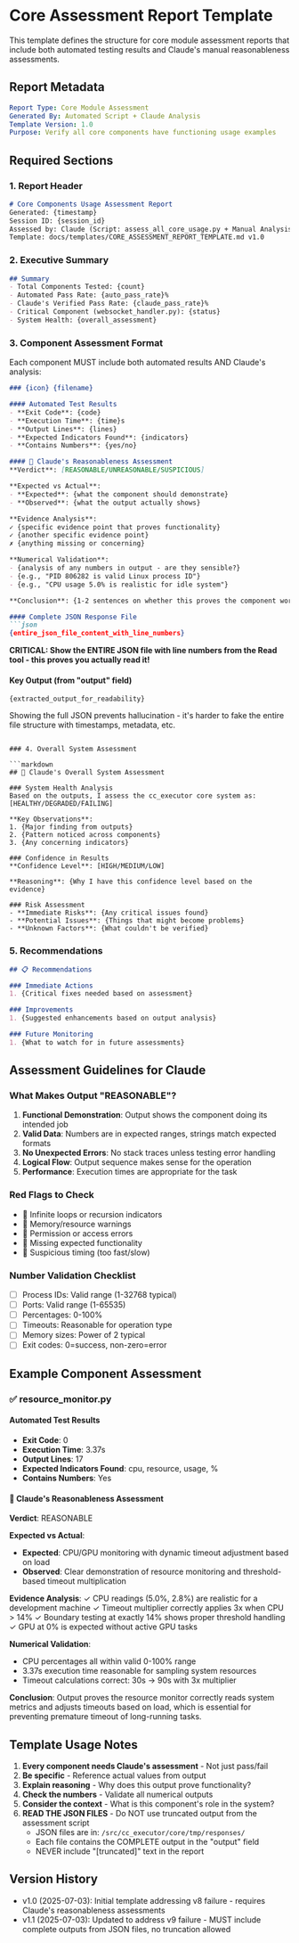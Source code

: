 # Core Assessment Report Template

This template defines the structure for core module assessment reports that include both automated testing results and Claude's manual reasonableness assessments.

## Report Metadata
```yaml
Report Type: Core Module Assessment
Generated By: Automated Script + Claude Analysis
Template Version: 1.0
Purpose: Verify all core components have functioning usage examples
```

## Required Sections

### 1. Report Header
```markdown
# Core Components Usage Assessment Report
Generated: {timestamp}
Session ID: {session_id}
Assessed by: Claude (Script: assess_all_core_usage.py + Manual Analysis)
Template: docs/templates/CORE_ASSESSMENT_REPORT_TEMPLATE.md v1.0
```

### 2. Executive Summary
```markdown
## Summary
- Total Components Tested: {count}
- Automated Pass Rate: {auto_pass_rate}%
- Claude's Verified Pass Rate: {claude_pass_rate}%
- Critical Component (websocket_handler.py): {status}
- System Health: {overall_assessment}
```

### 3. Component Assessment Format

Each component MUST include both automated results AND Claude's analysis:

```markdown
### {icon} {filename}

#### Automated Test Results
- **Exit Code**: {code}
- **Execution Time**: {time}s  
- **Output Lines**: {lines}
- **Expected Indicators Found**: {indicators}
- **Contains Numbers**: {yes/no}

#### 🧠 Claude's Reasonableness Assessment
**Verdict**: [REASONABLE/UNREASONABLE/SUSPICIOUS]

**Expected vs Actual**:
- **Expected**: {what the component should demonstrate}
- **Observed**: {what the output actually shows}

**Evidence Analysis**:
✓ {specific evidence point that proves functionality}
✓ {another specific evidence point}
✗ {anything missing or concerning}

**Numerical Validation**:
- {analysis of any numbers in output - are they sensible?}
- {e.g., "PID 806282 is valid Linux process ID"}
- {e.g., "CPU usage 5.0% is realistic for idle system"}

**Conclusion**: {1-2 sentences on whether this proves the component works}

#### Complete JSON Response File
```json
{entire_json_file_content_with_line_numbers}
```
**CRITICAL: Show the ENTIRE JSON file with line numbers from the Read tool - this proves you actually read it!**

#### Key Output (from "output" field)
```
{extracted_output_for_readability}
```

Showing the full JSON prevents hallucination - it's harder to fake the entire file structure with timestamps, metadata, etc.
```

### 4. Overall System Assessment

```markdown
## 🎯 Claude's Overall System Assessment

### System Health Analysis
Based on the outputs, I assess the cc_executor core system as: [HEALTHY/DEGRADED/FAILING]

**Key Observations**:
1. {Major finding from outputs}
2. {Pattern noticed across components}
3. {Any concerning indicators}

### Confidence in Results
**Confidence Level**: [HIGH/MEDIUM/LOW]

**Reasoning**: {Why I have this confidence level based on the evidence}

### Risk Assessment
- **Immediate Risks**: {Any critical issues found}
- **Potential Issues**: {Things that might become problems}
- **Unknown Factors**: {What couldn't be verified}
```

### 5. Recommendations

```markdown
## 📋 Recommendations

### Immediate Actions
1. {Critical fixes needed based on assessment}

### Improvements
1. {Suggested enhancements based on output analysis}

### Future Monitoring
1. {What to watch for in future assessments}
```

## Assessment Guidelines for Claude

### What Makes Output "REASONABLE"?
1. **Functional Demonstration**: Output shows the component doing its intended job
2. **Valid Data**: Numbers are in expected ranges, strings match expected formats
3. **No Unexpected Errors**: No stack traces unless testing error handling
4. **Logical Flow**: Output sequence makes sense for the operation
5. **Performance**: Execution times are appropriate for the task

### Red Flags to Check
- 🚨 Infinite loops or recursion indicators
- 🚨 Memory/resource warnings
- 🚨 Permission or access errors
- 🚨 Missing expected functionality
- 🚨 Suspicious timing (too fast/slow)

### Number Validation Checklist
- [ ] Process IDs: Valid range (1-32768 typical)
- [ ] Ports: Valid range (1-65535)
- [ ] Percentages: 0-100%
- [ ] Timeouts: Reasonable for operation type
- [ ] Memory sizes: Power of 2 typical
- [ ] Exit codes: 0=success, non-zero=error

## Example Component Assessment

### ✅ resource_monitor.py

#### Automated Test Results
- **Exit Code**: 0
- **Execution Time**: 3.37s
- **Output Lines**: 17
- **Expected Indicators Found**: cpu, resource, usage, %
- **Contains Numbers**: Yes

#### 🧠 Claude's Reasonableness Assessment
**Verdict**: REASONABLE

**Expected vs Actual**:
- **Expected**: CPU/GPU monitoring with dynamic timeout adjustment based on load
- **Observed**: Clear demonstration of resource monitoring and threshold-based timeout multiplication

**Evidence Analysis**:
✓ CPU readings (5.0%, 2.8%) are realistic for a development machine
✓ Timeout multiplier correctly applies 3x when CPU > 14%
✓ Boundary testing at exactly 14% shows proper threshold handling
✓ GPU at 0% is expected without active GPU tasks

**Numerical Validation**:
- CPU percentages all within valid 0-100% range
- 3.37s execution time reasonable for sampling system resources
- Timeout calculations correct: 30s → 90s with 3x multiplier

**Conclusion**: Output proves the resource monitor correctly reads system metrics and adjusts timeouts based on load, which is essential for preventing premature timeout of long-running tasks.

## Template Usage Notes

1. **Every component needs Claude's assessment** - Not just pass/fail
2. **Be specific** - Reference actual values from output
3. **Explain reasoning** - Why does this output prove functionality?
4. **Check the numbers** - Validate all numerical outputs
5. **Consider the context** - What is this component's role in the system?
6. **READ THE JSON FILES** - Do NOT use truncated output from the assessment script
   - JSON files are in: `/src/cc_executor/core/tmp/responses/`
   - Each file contains the COMPLETE output in the "output" field
   - NEVER include "[truncated]" text in the report

## Version History
- v1.0 (2025-07-03): Initial template addressing v8 failure - requires Claude's reasonableness assessments
- v1.1 (2025-07-03): Updated to address v9 failure - MUST include complete outputs from JSON files, no truncation allowed